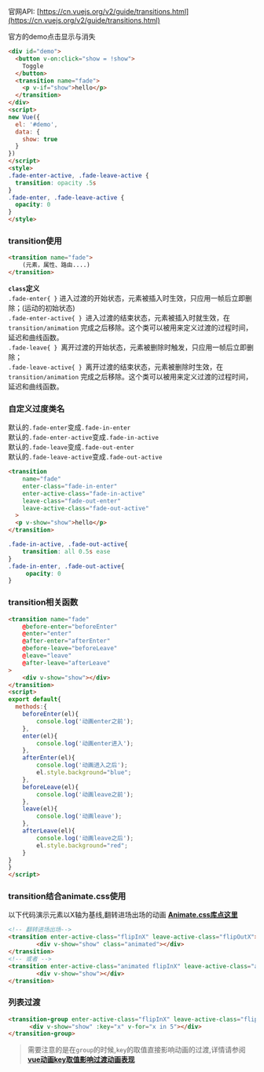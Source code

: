 官网API: [https://cn.vuejs.org/v2/guide/transitions.html](https://cn.vuejs.org/v2/guide/transitions.html)  

官方的demo点击显示与消失
```html
<div id="demo">
  <button v-on:click="show = !show">
    Toggle
  </button>
  <transition name="fade">
    <p v-if="show">hello</p>
  </transition>
</div>
<script>
new Vue({
  el: '#demo',
  data: {
    show: true
  }
})
</script>
<style>
.fade-enter-active, .fade-leave-active {
  transition: opacity .5s
}
.fade-enter, .fade-leave-active {
  opacity: 0
}
</style>
```

### transition使用
```html
<transition name="fade">
    (元素，属性、路由....)
</transition>
```
**`class`定义**   
`.fade-enter{ }` 进入过渡的开始状态，元素被插入时生效，只应用一帧后立即删除；(运动的初始状态)   
`.fade-enter-active{ } `进入过渡的结束状态，元素被插入时就生效，在 `transition/animation` 完成之后移除。这个类可以被用来定义过渡的过程时间，延迟和曲线函数。   
`.fade-leave{ } `离开过渡的开始状态，元素被删除时触发，只应用一帧后立即删除；   
`.fade-leave-active{ } `离开过渡的结束状态，元素被删除时生效，在 `transition/animation` 完成之后移除。这个类可以被用来定义过渡的过程时间，延迟和曲线函数。   

### 自定义过度类名
默认的`.fade-enter`变成`.fade-in-enter`   
默认的`.fade-enter-active`变成`.fade-in-active`   
默认的`.fade-leave`变成`.fade-out-enter`   
默认的`.fade-leave-active`变成`.fade-out-active`   
```html
<transition 
    name="fade"
    enter-class="fade-in-enter"
    enter-active-class="fade-in-active"
    leave-class="fade-out-enter"
    leave-active-class="fade-out-active"
  >
  <p v-show="show">hello</p>
</transition>
```
```css
.fade-in-active, .fade-out-active{
    transition: all 0.5s ease 
} 
.fade-in-enter, .fade-out-active{
     opacity: 0 
}
```

### transition相关函数

```html
<transition name="fade"
    @before-enter="beforeEnter"
    @enter="enter"
    @after-enter="afterEnter"
    @before-leave="beforeLeave"
    @leave="leave"
    @after-leave="afterLeave"
>
    <div v-show="show"></div>
</transition>
<script>
export default{
  methods:{
    beforeEnter(el){
        console.log('动画enter之前');
    },
    enter(el){
        console.log('动画enter进入');
    },
    afterEnter(el){
        console.log('动画进入之后');
        el.style.background="blue";
    },
    beforeLeave(el){
        console.log('动画leave之前');
    },
    leave(el){
        console.log('动画leave');
    },
    afterLeave(el){
        console.log('动画leave之后');
        el.style.background="red";
    }
}
}
</script>
```

### transition结合animate.css使用
以下代码演示元素以X轴为基线,翻转进场出场的动画 **[Animate.css库点这里](https://daneden.github.io/animate.css/)**
```html
<!-- 翻转进场出场-->
<transition enter-active-class="flipInX" leave-active-class="flipOutX">
        <div v-show="show" class="animated"></div>
</transition>
<!-- 或者 -->
<transition enter-active-class="animated flipInX" leave-active-class="animated flipOutX">
        <div v-show="show"></div>
</transition>
```

### 列表过渡
```html
<transition-group enter-active-class="flipInX" leave-active-class="flipOutX">
      <div v-show="show" :key="x" v-for="x in 5"></div>
</transition-group>
```
>需要注意的是在`group`的时候,`key`的取值直接影响动画的过渡,详情请参阅 **[vue动画key取值影响过渡动画表现](https://www.chuchur.com/article/vue-v-for-transition)**